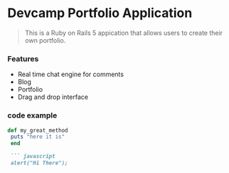 # Devcamp Portfolio Application

>This is a Ruby on Rails 5 appication that allows users to create their own portfolio.

### Features

- Real time chat engine for comments
- Blog
- Portfolio
- Drag and drop interface

### code example 

``` ruby
def my_great_method
 puts "here it is"
 end

 ``` javascript
 alert("Hi There");
 ```